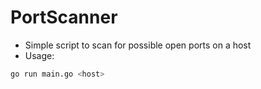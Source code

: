 # PortScanner
- Simple script to scan for possible open ports on a host
- Usage:
```bash
go run main.go <host>
```
